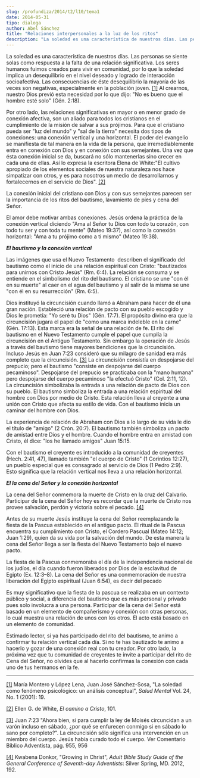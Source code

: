 ```yaml
---
slug: /profundiza/2014/t2/l10/tema1
date: 2014-05-31
tipo: dialoga
author: Abel Sánchez
title: "Relaciones interpersonales a la luz de los ritos"
description: "La soledad es una característica de nuestros días. Las personas se siente solas  como respuesta a la falta de una relación significativa. Los seres humanos  fuimos creados para vivir en comunidad, por lo que la soledad implica un  desequilibrio en el nivel deseado y logrado de..."
---
```


La soledad es una característica de nuestros días. Las personas se siente solas como respuesta a la falta de una relación significativa. Los seres humanos fuimos creados para vivir en comunidad, por lo que la soledad implica un desequilibrio en el nivel deseado y logrado de interacción socioafectiva. Las consecuencias de éste desequilibrio la mayoría de las veces son negativas, especialmente en la población joven. [[1]](file:///C:/Documents%20and%20Settings/ifo/My%20Documents/Downloads/RELACIONES%20INTERPERSONALES%20A%20LA%20LUZ%20DE%20LOS%20RITOS%20(1).docx#_ftn1 "") Al crearnos, nuestro Dios previó esta necesidad por lo que dijo: "No es bueno que el hombre esté solo" (Gén. 2:18).

Por otro lado, las relaciones significativas en mayor o en menor grado de conexión afectiva, son un aliado para todos los cristianos en el cumplimiento de la misión de salvar a sus prójimos. Para que el cristiano pueda ser "luz del mundo" y "sal de la tierra" necesita dos tipos de conexiones: una conexión vertical y una horizontal. El poder del evangelio se manifiesta de tal manera en la vida de la persona, que irremediablemente entra en conexión con Dios y en conexión con sus semejantes. Una vez que ésta conexión inicial se da, buscará no sólo mantenerlas sino crecer en cada una de ellas. Así lo expresa la escritora Elena de White:"El cultivo apropiado de los elementos sociales de nuestra naturaleza nos hace simpatizar con otros, y es para nosotros un medio de desarrollarnos y fortalecernos en el servicio de Dios". [[2]](file:///C:/Documents%20and%20Settings/ifo/My%20Documents/Downloads/RELACIONES%20INTERPERSONALES%20A%20LA%20LUZ%20DE%20LOS%20RITOS%20(1).docx#_ftn2 "")

La conexión inicial del cristiano con Dios y con sus semejantes parecen ser la importancia de los ritos del bautismo, lavamiento de pies y cena del Señor.

El amor debe motivar ambas conexiones. Jesús ordena la práctica de la conexión vertical diciendo "Ama al Señor tu Dios con todo tu corazón, con todo tu ser y con toda tu mente" (Mateo 19:37), así como la conexión horizontal: "Ama a tu prójimo como a ti mismo" (Mateo 19:38).

**_El bautismo y la conexión vertical_**

Las imágenes que usa el Nuevo Testamento  describen el significado del bautismo como el inicio de una relación espiritual con Cristo: "bautizados para unirnos con Cristo Jesús" (Rm. 6:4). La relación se consuma y se entiende en el simbolismo del rito del bautismo. El cristiano se une "con él en su muerte" al caer en el agua del bautismo y al salir de la misma se une "con él en su resurrección" (Rm. 6:5).

Dios instituyó la circuncisión cuando llamó a Abraham para hacer de él una gran nación. Estableció una relación de pacto con su pueblo escogido y Dios le prometía: "Yo seré tu Dios" (Gén. 17:7). El propósito divino era que la circuncisión jugara el papel de "como una marca indeleble en la carne" (Gén. 17:13). Esta marca era la señal de una relación de fe. El rito del bautismo en el Nuevo Testamento cumple el papel que cumplía la circuncisión en el Antiguo Testamento. Sin embargo la operación de Jesús a través del bautismo tiene mayores bendiciones que la circuncisión. Incluso Jesús en Juan 7:23 consideró que su milagro de sanidad era más completo que la circuncisión. [[3]](file:///C:/Documents%20and%20Settings/ifo/My%20Documents/Downloads/RELACIONES%20INTERPERSONALES%20A%20LA%20LUZ%20DE%20LOS%20RITOS%20(1).docx#_ftn3 "") La circuncisión consistía en despojarse del prepucio; pero el bautismo "consiste en despojarse del cuerpo pecaminoso". Despojarse del prepucio se practicaba con la "mano humana" pero despojarse del cuerpo pecaminoso "la efectuó Cristo" (Col. 2:11, 12). La circuncisión simbolizaba la entrada a una relación de pacto de Dios con su pueblo. El bautismo simboliza la entrada a una relación espiritual del hombre con Dios por medio de Cristo. Esta relación lleva al creyente a una unión con Cristo que afecta su estilo de vida. Con el bautismo inicia un caminar del hombre con Dios.

La experiencia de relación de Abraham con Dios a lo largo de su vida le dio el título de "amigo" (2 Crón. 20:7). El bautismo también simboliza un pacto de amistad entre Dios y el hombre. Cuando el hombre entra en amistad con Cristo, él dice: "los he llamado amigos" Juan 15:15.

Con el bautismo el creyente es introducido a la comunidad de creyentes (Hech. 2:41, 47), llamado también "el cuerpo de Cristo" (1 Corintios 12:27), un pueblo especial que es consagrado al servicio de Dios (1 Pedro 2:9). Esto significa que la relación vertical nos lleva a una relación horizontal.

**_El la cena del Señor y la conexión horizontal_**

La cena del Señor conmemora la muerte de Cristo en la cruz del Calvario. Participar de la cena del Señor hoy es recordar que la muerte de Cristo nos provee salvación, perdón y victoria sobre el pecado. [[4]](file:///C:/Documents%20and%20Settings/ifo/My%20Documents/Downloads/RELACIONES%20INTERPERSONALES%20A%20LA%20LUZ%20DE%20LOS%20RITOS%20(1).docx#_ftn4 "")

Antes de su muerte Jesús instituye la cena del Señor reemplazando la fiesta de la Pascua establecido en el antiguo pacto. El ritual de la Pascua encuentra su cumplimiento con Cristo, el Cordero Pascual (Mateo 14:12; Juan 1:29), quien da su vida por la salvación del mundo. De esta manera la cena del Señor llega a ser la fiesta del Nuevo Testamento bajo el nuevo pacto.

La fiesta de la Pascua conmemoraba el día de la independencia nacional de los judíos, el día cuando fueron liberados por Dios de la esclavitud de Egipto (Ex. 12:3–8). La cena del Señor es una conmemoración de nuestra liberación del Egipto espiritual (Juan 6:54), es decir del pecado

Es muy significativo que la fiesta de la pascua se realizaba en un contexto público y social, a diferencia del bautismo que es más personal y privado pues solo involucra a una persona. Participar de la cena del Señor está basado en un elemento de compañerismo y conexión con otras personas, lo cual muestra una relación de unos con los otros. El acto está basado en un elemento de comunidad.

Estimado lector, si ya has participado del rito del bautismo, te animo a confirmar tu relación vertical cada día. Si no te has bautizado te animo a hacerlo y gozar de una conexión real con tu creador. Por otro lado, la próxima vez que tu comunidad de creyentes te invite a participar del rito de Cena del Señor, no olvides que al hacerlo confirmas la conexión con cada uno de tus hermanos en la fe.

* * *

[[1]](file:///C:/Documents%20and%20Settings/ifo/My%20Documents/Downloads/RELACIONES%20INTERPERSONALES%20A%20LA%20LUZ%20DE%20LOS%20RITOS%20(1).docx#_ftnref1 "") María Montero y López Lena, Juan José Sánchez-Sosa, "La soledad como fenómeno psicológico: un análisis conceptual", _Salud Mental_ Vol. 24, No. 1 (2001): 19.

[[2]](file:///C:/Documents%20and%20Settings/ifo/My%20Documents/Downloads/RELACIONES%20INTERPERSONALES%20A%20LA%20LUZ%20DE%20LOS%20RITOS%20(1).docx#_ftnref2 "") Ellen G. de White, _El camino a Cristo_, 101.

[[3]](file:///C:/Documents%20and%20Settings/ifo/My%20Documents/Downloads/RELACIONES%20INTERPERSONALES%20A%20LA%20LUZ%20DE%20LOS%20RITOS%20(1).docx#_ftnref3 "") Juan 7:23 "Ahora bien, si para cumplir la ley de Moisés circuncidan a un varón incluso en sábado, ¿por qué se enfurecen conmigo si en sábado lo sano por completo?". La circuncisión sólo significa una intervención en un miembro del cuerpo. Jesús había curado todo el cuerpo. Ver Comentario Bíblico Adventista, pág. 955, 956

[[4]](file:///C:/Documents%20and%20Settings/ifo/My%20Documents/Downloads/RELACIONES%20INTERPERSONALES%20A%20LA%20LUZ%20DE%20LOS%20RITOS%20(1).docx#_ftnref4 "") Kwabena Donkor, "Growing in Christ", _Adult Bible Study Guide of the General Conference of Seventh-day Adventists_: Silver Spring, MD. 2012, 192.
